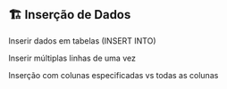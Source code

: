 
## 🏗️ Inserção de Dados

Inserir dados em tabelas (INSERT INTO)

Inserir múltiplas linhas de uma vez

Inserção com colunas especificadas vs todas as colunas